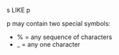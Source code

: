 
s LIKE p

p may contain two special symbols:
- % = any sequence of characters
- _ = any one character